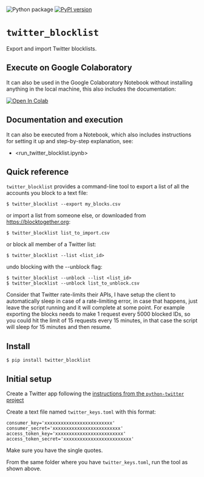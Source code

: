 ![Python package](https://github.com/zonca/twitter_blocklist/workflows/Python%20package/badge.svg)
[![PyPI version](https://badge.fury.io/py/twitter-blocklist.svg)](https://badge.fury.io/py/twitter-blocklist)

# `twitter_blocklist`

Export and import Twitter blocklists.

## Execute on Google Colaboratory

It can also be used in the Google Colaboratory Notebook without installing anything
in the local machine, this also includes the documentation:

[![Open In Colab](https://colab.research.google.com/assets/colab-badge.svg)](https://colab.research.google.com/github/zonca/twitter_blocklist/blob/master/run_twitter_blocklist.ipynb)


## Documentation and execution

It can also be executed from a Notebook, which also includes instructions
for setting it up and step-by-step explanation, see:

* <run_twitter_blocklist.ipynb>


## Quick reference

`twitter_blocklist` provides a command-line tool to export a list of all
the accounts you block to a text file:

    $ twitter_blocklist --export my_blocks.csv

or import a list from someone else, or downloaded from <https://blocktogether.org>:

    $ twitter_blocklist list_to_import.csv

or block all member of a Twitter list:

    $ twitter_blocklist --list <list_id>

undo blocking with the --unblock flag:

    $ twitter_blocklist --unblock --list <list_id>
    $ twitter_blocklist --unblock list_to_unblock.csv

Consider that Twitter rate-limits their APIs, I have setup the client to automatically
sleep in case of a rate-limiting error, in case that happens, just leave the script
running and it will complete at some point. For example exporting the blocks needs
to make 1 request every 5000 blocked IDs, so you could hit the limit of 15 requests
every 15 minutes, in that case the script will sleep for 15 minutes and then resume.

## Install

    $ pip install twitter_blocklist

## Initial setup

Create a Twitter app following the [instructions from the `python-twitter` project](https://python-twitter.readthedocs.io/en/latest/getting_started.html)

Create a text file named `twitter_keys.toml` with this format:

```
consumer_key='xxxxxxxxxxxxxxxxxxxxxxxxx'
consumer_secret='xxxxxxxxxxxxxxxxxxxxxxxxx'
access_token_key='xxxxxxxxxxxxxxxxxxxxxxxxx'
access_token_secret='xxxxxxxxxxxxxxxxxxxxxxxxx'
```

Make sure you have the single quotes.

From the same folder where you have `twitter_keys.toml`, run the tool as shown above.
